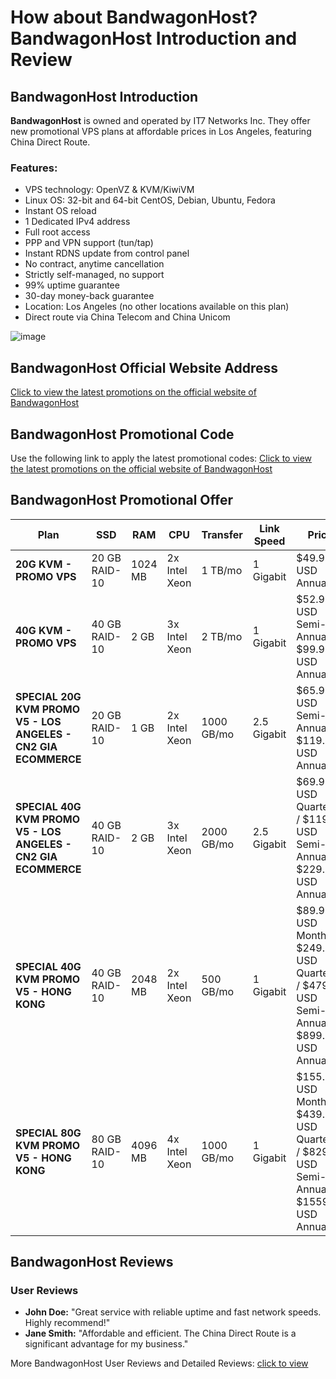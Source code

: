 # How about BandwagonHost? BandwagonHost Introduction and Review

## BandwagonHost Introduction

**BandwagonHost** is owned and operated by IT7 Networks Inc. They offer new promotional VPS plans at affordable prices in Los Angeles, featuring China Direct Route.

### Features:
- VPS technology: OpenVZ & KVM/KiwiVM
- Linux OS: 32-bit and 64-bit CentOS, Debian, Ubuntu, Fedora
- Instant OS reload
- 1 Dedicated IPv4 address
- Full root access
- PPP and VPN support (tun/tap)
- Instant RDNS update from control panel
- No contract, anytime cancellation
- Strictly self-managed, no support
- 99% uptime guarantee
- 30-day money-back guarantee
- Location: Los Angeles (no other locations available on this plan)
- Direct route via China Telecom and China Unicom

![image](https://github.com/kojcddum/BandwagonHost/assets/169893240/ee3f759e-badd-4ceb-bb52-fb68348272a8)

## BandwagonHost Official Website Address

[Click to view the latest promotions on the official website of BandwagonHost](https://bandwagonhost.com/aff.php?aff=74585)

## BandwagonHost Promotional Code

Use the following link to apply the latest promotional codes: [Click to view the latest promotions on the official website of BandwagonHost](https://bandwagonhost.com/aff.php?aff=74585)

## BandwagonHost Promotional Offer

| Plan                              | SSD        | RAM         | CPU           | Transfer         | Link Speed    | Price                 | Purchase Link                                                                 |
|-----------------------------------|------------|-------------|---------------|------------------|---------------|-----------------------|--------------------------------------------------------------------------------|
| **20G KVM - PROMO VPS**           | 20 GB RAID-10 | 1024 MB     | 2x Intel Xeon | 1 TB/mo          | 1 Gigabit     | $49.99 USD Annually   | [Order Link](https://bandwagonhost.com/aff.php?aff=74585&pid=44)                |
| **40G KVM - PROMO VPS**           | 40 GB RAID-10 | 2 GB        | 3x Intel Xeon | 2 TB/mo          | 1 Gigabit     | $52.99 USD Semi-Annually / $99.99 USD Annually | [Order Link](https://bandwagonhost.com/aff.php?aff=74585&pid=45)                |
| **SPECIAL 20G KVM PROMO V5 - LOS ANGELES - CN2 GIA ECOMMERCE** | 20 GB RAID-10 | 1 GB | 2x Intel Xeon | 1000 GB/mo | 2.5 Gigabit | $65.99 USD Semi-Annually / $119.99 USD Annually | [Order Link](https://bandwagonhost.com/aff.php?aff=74585&pid=87) |
| **SPECIAL 40G KVM PROMO V5 - LOS ANGELES - CN2 GIA ECOMMERCE** | 40 GB RAID-10 | 2 GB | 3x Intel Xeon | 2000 GB/mo | 2.5 Gigabit | $69.99 USD Quarterly / $119.99 USD Semi-Annually / $229.99 USD Annually | [Order Link](https://bandwagonhost.com/aff.php?aff=74585&pid=88) |
| **SPECIAL 40G KVM PROMO V5 - HONG KONG** | 40 GB RAID-10 | 2048 MB | 2x Intel Xeon | 500 GB/mo | 1 Gigabit | $89.99 USD Monthly / $249.99 USD Quarterly / $479.99 USD Semi-Annually / $899.99 USD Annually | [Order Now](https://bandwagonhost.com/aff.php?aff=74585&pid=95) |
| **SPECIAL 80G KVM PROMO V5 - HONG KONG** | 80 GB RAID-10 | 4096 MB | 4x Intel Xeon | 1000 GB/mo | 1 Gigabit | $155.99 USD Monthly / $439.99 USD Quarterly / $829.99 USD Semi-Annually / $1559.99 USD Annually | [Order Now](https://bandwagonhost.com/aff.php?aff=74585&pid=96) |

## BandwagonHost Reviews

### User Reviews
- **John Doe:** "Great service with reliable uptime and fast network speeds. Highly recommend!"
- **Jane Smith:** "Affordable and efficient. The China Direct Route is a significant advantage for my business."

More BandwagonHost User Reviews and Detailed Reviews: [click to view](https://bandwagonhost.com/aff.php?aff=74585)

